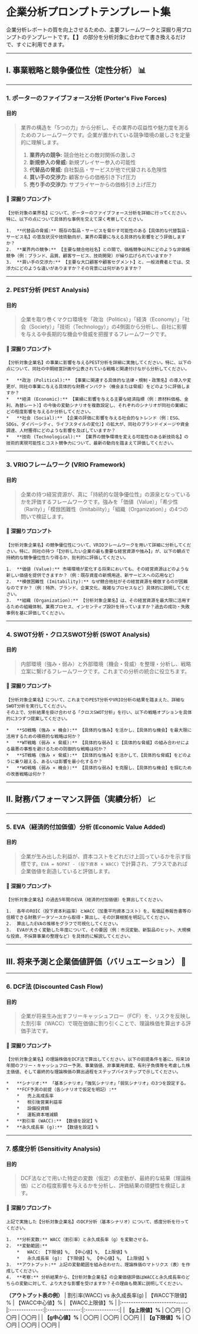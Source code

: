 # 企業分析プロンプトテンプレート集

企業分析レポートの質を向上させるための、主要フレームワークと深掘り用プロンプトのテンプレートです。**【 】** の部分を分析対象に合わせて書き換えるだけで、すぐに利用できます。

---

## Ⅰ. 事業戦略と競争優位性（定性分析） 📊

---

### 1. ポーターのファイブフォース分析 (Porter's Five Forces)

#### 目的
> 業界の構造を「5つの力」から分析し、その業界の収益性や魅力度を測るためのフレームワークです。企業が置かれている競争環境の厳しさを定量的に理解します。
>
> 1.  **業界内の競争:** 競合他社との敵対関係の激しさ
> 2.  **新規参入の脅威:** 新規プレイヤー参入の可能性
> 3.  **代替品の脅威:** 自社製品・サービスが他で代替される危険性
> 4.  **買い手の交渉力:** 顧客からの価格引き下げ圧力
> 5.  **売り手の交渉力:** サプライヤーからの価格引き上げ圧力

#### 🚀 深掘りプロンプト
```prompt
【分析対象の業界名】について、ポーターのファイブフォース分析を詳細に行ってください。特に、以下の点について具体的な事例を交えて深く考察してください。

1.  **代替品の脅威:** 既存の製品・サービスを脅かす可能性のある【具体的な代替製品・サービス名】の普及状況や技術動向が、業界の需要に与える具体的な影響をどう評価しますか？
2.  **業界内の競争:** 【主要な競合他社名】との間で、価格競争以外にどのような非価格競争（例：ブランド、品質、顧客サービス、技術開発）が繰り広げられていますか？
3.  **買い手の交渉力:** 【主要な大口顧客や顧客セグメント】と、一般消費者とでは、交渉力にどのような違いがありますか？その背景には何がありますか？
```

---

### 2. PEST分析 (PEST Analysis)

#### 目的
> 企業を取り巻くマクロ環境を「政治（Politics）」「経済（Economy）」「社会（Society）」「技術（Technology）」の4側面から分析し、自社に影響を与える中長期的な機会や脅威を把握するフレームワークです。

#### 🚀 深掘りプロンプト
```prompt
【分析対象企業名】の事業に影響を与えるPEST分析を詳細に実施してください。特に、以下の点について、同社の中期経営計画や公表されている戦略と関連付けながら分析してください。

*   **政治 (Political):** 【事業に関連する具体的な法律・規制・政策名】の導入や変更が、同社の事業に与える具体的な財務インパクト（機会または脅威）をどのように評価しますか？
*   **経済 (Economic):** 【業績に影響を与える主要な経済指標（例：原材料価格、金利、為替レート）】の今後の変動シナリオを複数設定し、それぞれのシナリオが同社の業績にどの程度影響を与えるか分析してください。
*   **社会 (Social):** 【企業の評価に影響を与える社会的なトレンド（例：ESG、SDGs、ダイバーシティ、ライフスタイルの変化）】の拡大が、同社のブランドイメージや資金調達、人材獲得にどのような影響を及ぼしていますか？
*   **技術 (Technological):** 【業界の競争環境を変える可能性のある新技術名】の技術的実現可能性とコスト競争力について、最新の動向を踏まえて評価してください。
```

---

### 3. VRIOフレームワーク (VRIO Framework)

#### 目的
> 企業の持つ経営資源が、真に「持続的な競争優位性」の源泉となっているかを評価するフレームワークです。強みを「価値（Value）」「希少性（Rarity）」「模倣困難性（Imitability）」「組織（Organization）」の4つの問いで検証します。

#### 🚀 深掘りプロンプト
```prompt
【分析対象企業名】の競争優位性について、VRIOフレームワークを用いて詳細に分析してください。特に、同社の持つ「【分析したい企業の最も重要な経営資源や強み】」が、以下の観点で持続的な競争優位性たり得るか、批判的に評価してください。

1.  **価値 (Value):** 市場環境が変化する将来においても、その経営資源はどのような新しい価値を提供できますか？（例：既存資産の新規用途、新サービスへの応用など）
2.  **模倣困難性 (Imitability):** なぜ競合他社がその経営資源を模倣するのが困難なのですか？（例：特許、ブランド、企業文化、複雑なプロセスなど）具体的に説明してください。
3.  **組織 (Organization):** 【分析対象企業名】は、その経営資源を最大限に活用するための組織体制、業務プロセス、インセンティブ設計を持っていますか？過去の成功・失敗事例を基に評価してください。
```

---

### 4. SWOT分析・クロスSWOT分析 (SWOT Analysis)

#### 目的
> 内部環境（強み・弱み）と外部環境（機会・脅威）を整理・分析し、戦略立案に繋げるフレームワークです。これまでの分析の統合に役立ちます。

#### 🚀 深掘りプロンプト
```prompt
【分析対象企業名】について、これまでのPEST分析やVRIO分析の結果を踏まえた、詳細なSWOT分析を実行してください。
その上で、分析結果を掛け合わせる「クロスSWOT分析」を行い、以下の戦略オプションを具体的に3つずつ提案してください。

*   **SO戦略 (強み × 機会):** 【具体的な強み】を活かし、【具体的な機会】を最大限に活用するための積極的な戦略は何か？
*   **WT戦略 (弱み × 脅威):** 【具体的な弱み】と【具体的な脅威】の組み合わせによる最悪の事態を避けるための防御的な戦略は何か？
*   **ST戦略 (強み × 脅威):** 【具体的な強み】を活かして、【具体的な脅威】をどのように乗り越える、あるいは影響を最小化するか？
*   **WO戦略 (弱み × 機会):** 【具体的な弱み】を克服し、【具体的な機会】を掴むための改善戦略は何か？
```

---

## Ⅱ. 財務パフォーマンス評価（実績分析） 📈

---

### 5. EVA（経済的付加価値）分析 (Economic Value Added)

#### 目的
> 企業が生み出した利益が、資本コストをどれだけ上回っているかを示す指標です。`EVA = NOPAT - (投下資本 × WACC)` で計算され、プラスであれば企業価値を創造していると評価します。

#### 🚀 深掘りプロンプト
```prompt
【分析対象企業名】の過去5年間のEVA（経済的付加価値）を算出してください。

1.  各年のROIC（投下資本利益率）とWACC（加重平均資本コスト）を、有価証券報告書等の信頼できる財務データソースから取得・算出し、その計算根拠を明記してください。
2.  算出したEVAの推移をグラフで可視化してください。
3.  EVAが大きく変動した年度について、その要因（例：市況変動、新製品のヒット、大規模な投資、不採算事業の整理など）を具体的に解説してください。
```

---

## Ⅲ. 将来予測と企業価値評価（バリュエーション） 💎

---

### 6. DCF法 (Discounted Cash Flow)

#### 目的
> 企業が将来生み出すフリーキャッシュフロー（FCF）を、リスクを反映した割引率（WACC）で現在価値に割り引くことで、理論株価を算出する評価手法です。

#### 🚀 深掘りプロンプト
```prompt
【分析対象企業名】の理論株価をDCF法で算出してください。以下の前提条件を基に、将来10年間のフリー・キャッシュフロー予測、事業価値、非事業用資産、有利子負債等を考慮した株主価値、そして最終的な理論株価の算出過程をステップバイステップで示してください。

*   **シナリオ:** 「基本シナリオ」「強気シナリオ」「弱気シナリオ」の3つを設定する。
*   **FCF予測の前提（各シナリオで仮定を明記）:**
    *   売上高成長率
    *   税引後営業利益率
    *   設備投資額
    *   運転資本増減額
*   **割引率 (WACC):** 【数値を設定】%
*   **永久成長率 (g):** 【数値を設定】%
```

---

### 7. 感度分析 (Sensitivity Analysis)

#### 目的
> DCF法などで用いた特定の変数（仮定）の変動が、最終的な結果（理論株価）にどの程度影響を与えるかを分析し、評価結果の頑健性を検証します。

#### 🚀 深掘りプロンプト
```prompt
上記で実施した【分析対象企業名】のDCF分析（基本シナリオ）について、感度分析を行ってください。

1.  **分析変数:** WACC（割引率）と永久成長率（g）を変動させる。
2.  **変動範囲:**
    *   WACC: 【下限値】%, 【中心値】%, 【上限値】%
    *   永久成長率 (g): 【下限値】%, 【中心値】%, 【上限値】%
3.  **アウトプット:** 上記の変動範囲を組み合わせた、理論株価のマトリクス（表）を作成してください。
4.  **考察:** 分析結果から、【分析対象企業名】の企業価値評価はWACCと永久成長率のどちらの変動に対して、より大きな影響を受けますか？その理由も簡潔に説明してください。
```
**（アウトプット表の例）**
| 割引率(WACC) vs 永久成長率(g) | 【WACC下限値】% | 【WACC中心値】% | 【WACC上限値】% |
|:----------------------------|:--------------:|:--------------:|:--------------:|
| **【g上限値】%**             |      〇〇円      |      〇〇円      |      〇〇円      |
| **【g中心値】%**             |      〇〇円      |      〇〇円      |      〇〇円      |
| **【g下限値】%**             |      〇〇円      |      〇〇円      |      〇〇円      |